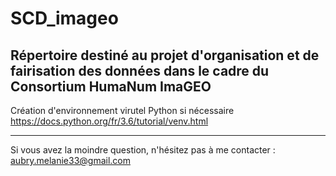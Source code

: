 # SCD_imageo
Répertoire destiné au projet d'organisation et de fairisation des données dans le cadre du Consortium HumaNum ImaGEO
---
Création d'environnement virutel Python si nécessaire https://docs.python.org/fr/3.6/tutorial/venv.html

---
Si vous avez la moindre question, n'hésitez pas à me contacter : aubry.melanie33@gmail.com
